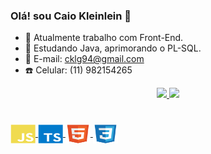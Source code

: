 ### Olá! sou Caio Kleinlein 👋

<!--
**cklg1994v2/cklg1994v2** is a ✨ _special_ ✨ repository because its `README.md` (this file) appears on your GitHub profile.
Here are some ideas to get you started:
-->


- 🔭 Atualmente trabalho com Front-End.
- 📖 Estudando Java, aprimorando o PL-SQL.
- 📧 E-mail: cklg94@gmail.com
- ☎️ Celular: (11) 982154265


<div align="center">
  <a href="https://github.com/cklg1994v2">
  <img height="180em" src="https://github-readme-stats.vercel.app/api?username=cklg1994v2&show_icons=true&theme=dracula&include_all_commits=true&count_private=true"/>
  <img height="180em" src="https://github-readme-stats.vercel.app/api/top-langs/?username=cklg1994v2&layout=compact&langs_count=7&theme=dracula"/>
</div>
  
  ###
  
  <div style="display: inline_block"><br>
  <img align="center" alt="Rafa-Js" height="30" width="40" src="https://raw.githubusercontent.com/devicons/devicon/master/icons/javascript/javascript-plain.svg">
  <img align="center" alt="Rafa-Ts" height="30" width="40" src="https://raw.githubusercontent.com/devicons/devicon/master/icons/typescript/typescript-plain.svg">
  <img align="center" alt="Rafa-HTML" height="30" width="40" src="https://raw.githubusercontent.com/devicons/devicon/master/icons/html5/html5-original.svg">
  <img align="center" alt="Rafa-CSS" height="30" width="40" src="https://raw.githubusercontent.com/devicons/devicon/master/icons/css3/css3-original.svg">
</div>
